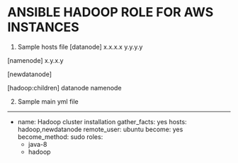 ANSIBLE HADOOP ROLE FOR AWS INSTANCES
=====================================
1. Sample hosts file 
[datanode]
x.x.x.x
y.y.y.y

[namenode]
x.y.x.y

[newdatanode]

[hadoop:children]
datanode
namenode

2. Sample main yml file

---
- name: Hadoop cluster installation
  gather_facts: yes
  hosts: hadoop,newdatanode
  remote_user: ubuntu
  become: yes
  become_method: sudo
  roles:
    - java-8
    - hadoop
